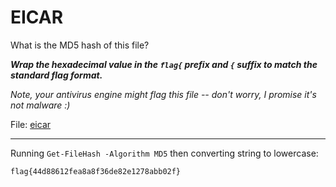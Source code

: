 # EICAR

What is the MD5 hash of this file?  
  
_**Wrap the hexadecimal value in the `flag{` prefix and `{` suffix to match the standard flag format.**_  
  
_Note, your antivirus engine might flag this file -- don't worry, I promise it's not malware :)_

File: [eicar](./files/eicar)

-----

Running `Get-FileHash -Algorithm MD5` then converting string to lowercase:

```
flag{44d88612fea8a8f36de82e1278abb02f}
```